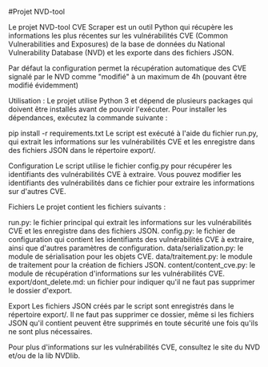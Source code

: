 #Projet NVD-tool

Le projet NVD-tool CVE Scraper est un outil Python qui récupère les informations les plus récentes sur les vulnérabilités CVE (Common Vulnerabilities and Exposures) de la base de données du National Vulnerability Database (NVD) et les exporte dans des fichiers JSON.

Par défaut la configuration permet la récupération automatique des CVE signalé par le NVD comme "modifié" à un maximum de 4h (pouvant être modifié évidemment) 

Utilisation :
Le projet utilise Python 3 et dépend de plusieurs packages qui doivent être installés avant de pouvoir l'exécuter. Pour installer les dépendances, exécutez la commande suivante :
 
pip install -r requirements.txt
Le script est exécuté à l'aide du fichier run.py, qui extrait les informations sur les vulnérabilités CVE et les enregistre dans des fichiers JSON dans le répertoire export/.

Configuration
Le script utilise le fichier config.py pour récupérer les identifiants des vulnérabilités CVE à extraire. Vous pouvez modifier les identifiants des vulnérabilités dans ce fichier pour extraire les informations sur d'autres CVE.

Fichiers
Le projet contient les fichiers suivants :

run.py: le fichier principal qui extrait les informations sur les vulnérabilités CVE et les enregistre dans des fichiers JSON.
config.py: le fichier de configuration qui contient les identifiants des vulnérabilités CVE à extraire, ainsi que d'autres paramètres de configuration.
data/serialization.py: le module de sérialisation pour les objets CVE.
data/traitement.py: le module de traitement pour la création de fichiers JSON.
content/content_cve.py: le module de récupération d'informations sur les vulnérabilités CVE.
export/dont_delete.md: un fichier pour indiquer qu'il ne faut pas supprimer le dossier d'export.

Export
Les fichiers JSON créés par le script sont enregistrés dans le répertoire export/. Il ne faut pas supprimer ce dossier, même si les fichiers JSON qu'il contient peuvent être supprimés en toute sécurité une fois qu'ils ne sont plus nécessaires.

Pour plus d'informations sur les vulnérabilités CVE, consultez le site du NVD et/ou de la lib NVDlib.
